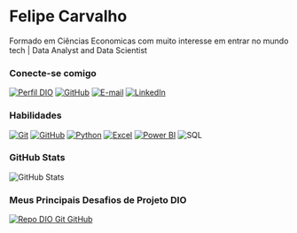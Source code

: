 # Felipe Carvalho

Formado em Ciências Economicas com muito interesse em entrar no mundo tech | Data Analyst and Data Scientist

### Conecte-se comigo

[![Perfil DIO](https://img.shields.io/badge/-Perfil%20DIO-4b0082?style=for-the-badge)](https://www.dio.me/users/flpcsb)
[![GitHub](https://img.shields.io/badge/GitHub-100000?style=for-the-badge&logo=github&logoColor=white)](https://github.com/flpzht)
[![E-mail](https://img.shields.io/badge/-Email-00FFBC?style=for-the-badge&logo=microsoft-outlook&logoColor=E94D5F)](mailto:flpcsb@hotmail.com)
[![LinkedIn](https://img.shields.io/badge/LinkedIn-0077B5?style=for-the-badge&logo=linkedin&logoColor=white)](https://www.linkedin.com/in/felipecarvalhodesouzabarros/)


### Habilidades


[![Git](https://img.shields.io/badge/GIT-E44C30?style=for-the-badge&logo=git&logoColor=white)](https://git-scm.com/doc)
[![GitHub](https://img.shields.io/badge/GitHub-000?style=for-the-badge&logo=github&logoColor=30A3DC)](https://docs.github.com/)
[![Python](https://img.shields.io/badge/python-3670A0?style=for-the-badge&logo=python&logoColor=ffdd54)](https://www.python.org/doc/)
[![Excel](https://img.shields.io/badge/Excel-217346?style=for-the-badge&logo=microsoft-excel&logoColor=white)](https://support.microsoft.com/excel)
[![Power BI](https://img.shields.io/badge/Power%20BI-F2C811?style=for-the-badge&logo=powerbi&logoColor=black)](https://powerbi.microsoft.com/)
![SQL](https://img.shields.io/badge/SQL-FFFFFF?style=for-the-badge&logo=oracle&logoColor=FF0000&labelColor=#4479A1&color=#00758F)

### GitHub Stats

![GitHub Stats](https://github-readme-stats.vercel.app/api?username=flpzht&theme=transparent&bg_color=000&border_color=ff9900&show_icons=true&icon_color=FF9900&title_color=ff9900&text_color=FFF&hide_title=true)

### Meus Principais Desafios de Projeto DIO

[![Repo DIO Git GitHub](https://github-readme-stats.vercel.app/api/pin/?username=elidianaandrade&repo=dio-lab-open-source&bg_color=000&border_color=ff9900&show_icons=true&icon_color=ff9900&title_color=ff9900&text_color=FFF)](https://github.com/flpzht/dio-lab-open-source)
